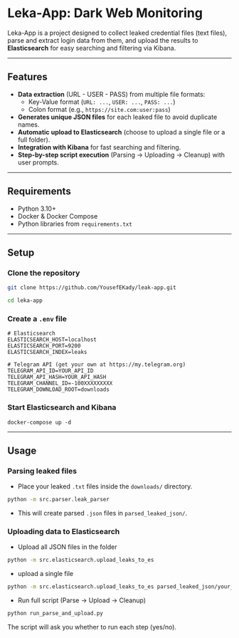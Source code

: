 # Leka-App: Dark Web Monitoring

Leka-App is a project designed to collect leaked credential files (text files), parse and extract login data from them, and upload the results to **Elasticsearch** for easy searching and filtering via Kibana.

---
## Features

- **Data extraction** (URL - USER - PASS) from multiple file formats:
  - Key-Value format (`URL: ...`, `USER: ...`, `PASS: ...`)
  - Colon format (e.g., `https://site.com:user:pass`)
- **Generates unique JSON files** for each leaked file to avoid duplicate names.
- **Automatic upload to Elasticsearch** (choose to upload a single file or a full folder).
- **Integration with Kibana** for fast searching and filtering.
- **Step-by-step script execution** (Parsing → Uploading → Cleanup) with user prompts.

---
## Requirements

- Python 3.10+
- Docker & Docker Compose
- Python libraries from `requirements.txt`

---

## Setup

### Clone the repository

```bash
git clone https://github.com/YousefEKady/leak-app.git
```

```bash
cd leka-app
```

### Create a `.env` file

```
# Elasticsearch
ELASTICSEARCH_HOST=localhost
ELASTICSEARCH_PORT=9200
ELASTICSEARCH_INDEX=leaks

# Telegram API (get your own at https://my.telegram.org)
TELEGRAM_API_ID=YOUR_API_ID
TELEGRAM_API_HASH=YOUR_API_HASH
TELEGRAM_CHANNEL_ID=-100XXXXXXXXX
TELEGRAM_DOWNLOAD_ROOT=downloads
```

### Start Elasticsearch and Kibana

```
docker-compose up -d
```

--- 

## Usage

### Parsing leaked files

- Place your leaked `.txt` files inside the `downloads/` directory.

```bash
python -m src.parser.leak_parser
```

- This will create parsed `.json` files in `parsed_leaked_json/`.

### Uploading data to Elasticsearch

- Upload all JSON files in the folder

```bash
python -m src.elasticsearch.upload_leaks_to_es
```

- upload a single file

```bash
python -m src.elasticsearch.upload_leaks_to_es parsed_leaked_json/your_file.json
```

- Run full script (Parse → Upload → Cleanup)

```bash
python run_parse_and_upload.py
```
The script will ask you whether to run each step (yes/no).